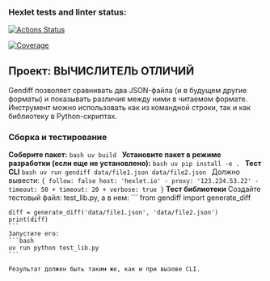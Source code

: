 ### Hexlet tests and linter status:
[![Actions Status](https://github.com/vlrkors/python-project-50/actions/workflows/hexlet-check.yml/badge.svg)](https://github.com/vlrkors/python-project-50/actions)

[![Coverage](https://sonarcloud.io/api/project_badges/measure?project=python-project-50&metric=coverage)](https://sonarcloud.io/project/overview?id=vlrkors_python-project-50)

## Проект: ВЫЧИСЛИТЕЛЬ ОТЛИЧИЙ

Gendiff позволяет сравнивать два JSON-файла (и в будущем другие форматы) и показывать различия между ними в читаемом формате. Инструмент можно использовать как из командной строки, так и как библиотеку в Python-скриптах.

### Сборка и тестирование

**Соберите пакет:**
    ```bash
    uv build
    ```
**Установите пакет в режиме разработки (если еще не установлено):**
    ```bash
    uv pip install -e .
    ```
**Тест CLI**
    ```bash
    uv run gendiff data/file1.json data/file2.json
    ```
    Должно вывести:
    ```
    {
        follow: false
        host: 'hexlet.io'
      - proxy: '123.234.53.22'
      - timeout: 50
      + timeout: 20
      + verbose: true
    }
    ```
**Тест библиотеки**
    Создайте тестовый файл: test_lib.py, а в нем:
    ```
    from gendiff import generate_diff

    diff = generate_diff('data/file1.json', 'data/file2.json')
    print(diff)
    ```
    Запустите его:
    ```bash
    uv run python test_lib.py
    ```

    Результат должен быть таким же, как и при вызове CLI.